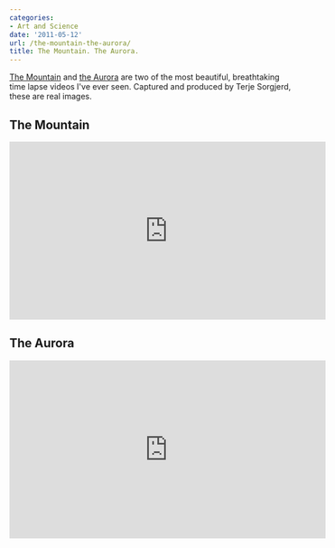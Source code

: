 ```yaml
---
categories:
- Art and Science
date: '2011-05-12'
url: /the-mountain-the-aurora/
title: The Mountain. The Aurora.
---
```


<a href="http://vimeo.com/22439234">The Mountain</a> and <a href="http://vimeo.com/21294655">the Aurora</a> are two of the most beautiful, breathtaking time lapse videos I've ever seen. Captured and produced by Terje Sorgjerd, these are real images.

<h2>The Mountain</h2>

<p align="center"><div class="fluid-vids"><iframe src="https://player.vimeo.com/video/22439234" width="560" height="315" frameborder="0"></iframe></div></p>

<h2>The Aurora</h2>

<p align="center"><div class="fluid-vids"><iframe src="https://player.vimeo.com/video/21294655" width="560" height="315" frameborder="0"></iframe></div></p>